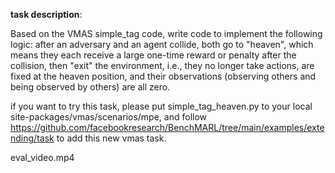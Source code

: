 **task description**:


Based on the VMAS simple_tag code, write code to implement the following logic: after an adversary and an agent collide,
both go to "heaven", which means they each receive a large one-time reward or penalty after the collision, 
then "exit" the environment, i.e., they no longer take actions, are fixed at the heaven position, and their observations (observing others and being observed by others) are all zero.

if you want to try this task, please put simple_tag_heaven.py to your local site-packages/vmas/scenarios/mpe, and follow https://github.com/facebookresearch/BenchMARL/tree/main/examples/extending/task
 to add this new vmas task.
 
 eval_video.mp4

